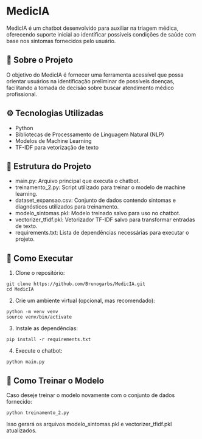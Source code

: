 # MedicIA
MedicIA é um chatbot desenvolvido para auxiliar na triagem médica, oferecendo suporte inicial ao identificar possíveis condições de saúde com base nos sintomas fornecidos pelo usuário.

## 🧠 Sobre o Projeto
O objetivo do MedicIA é fornecer uma ferramenta acessível que possa orientar usuários na identificação preliminar de possíveis doenças, facilitando a tomada de decisão sobre buscar atendimento médico profissional.

## ⚙️ Tecnologias Utilizadas
- Python
- Bibliotecas de Processamento de Linguagem Natural (NLP)
- Modelos de Machine Learning
- TF-IDF para vetorização de texto

## 📁 Estrutura do Projeto
- main.py: Arquivo principal que executa o chatbot.
- treinamento_2.py: Script utilizado para treinar o modelo de machine learning.
- dataset_expansao.csv: Conjunto de dados contendo sintomas e diagnósticos utilizados para treinamento.
- modelo_sintomas.pkl: Modelo treinado salvo para uso no chatbot.
- vectorizer_tfidf.pkl: Vetorizador TF-IDF salvo para transformar entradas de texto.
- requirements.txt: Lista de dependências necessárias para executar o projeto.

## 🚀 Como Executar
1. Clone o repositório:
```
git clone https://github.com/Brunogarbs/MedicIA.git
cd MedicIA
```
2. Crie um ambiente virtual (opcional, mas recomendado):
```
python -m venv venv
source venv/bin/activate 
```
3. Instale as dependências:
```
pip install -r requirements.txt
```
4. Execute o chatbot:
```
python main.py
```
## 🧪 Como Treinar o Modelo
Caso deseje treinar o modelo novamente com o conjunto de dados fornecido:
```
python treinamento_2.py
```
Isso gerará os arquivos modelo_sintomas.pkl e vectorizer_tfidf.pkl atualizados.

